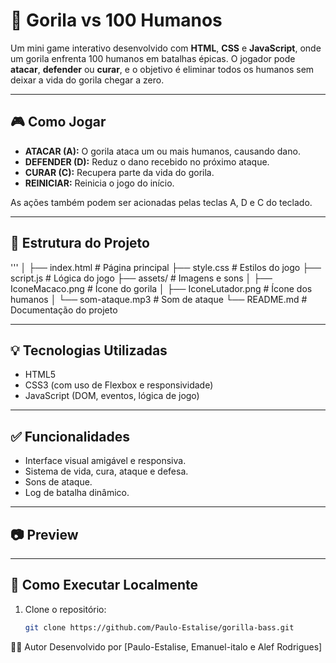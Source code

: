 # 🦍 Gorila vs 100 Humanos

Um mini game interativo desenvolvido com **HTML**, **CSS** e **JavaScript**, onde um gorila enfrenta 100 humanos em batalhas épicas. O jogador pode **atacar**, **defender** ou **curar**, e o objetivo é eliminar todos os humanos sem deixar a vida do gorila chegar a zero.

---

## 🎮 Como Jogar

- **ATACAR (A):** O gorila ataca um ou mais humanos, causando dano.
- **DEFENDER (D):** Reduz o dano recebido no próximo ataque.
- **CURAR (C):** Recupera parte da vida do gorila.
- **REINICIAR:** Reinicia o jogo do início.

As ações também podem ser acionadas pelas teclas A, D e C do teclado.

---

## 📁 Estrutura do Projeto

'''
│
├── index.html # Página principal
├── style.css # Estilos do jogo
├── script.js # Lógica do jogo
├── assets/ # Imagens e sons
│ ├── IconeMacaco.png # Ícone do gorila
│ ├── IconeLutador.png # Ícone dos humanos
│ └── som-ataque.mp3 # Som de ataque
└── README.md # Documentação do projeto


---

## 💡 Tecnologias Utilizadas

- HTML5
- CSS3 (com uso de Flexbox e responsividade)
- JavaScript (DOM, eventos, lógica de jogo)

---

## ✅ Funcionalidades

- Interface visual amigável e responsiva.
- Sistema de vida, cura, ataque e defesa.
- Sons de ataque.
- Log de batalha dinâmico.

---

## 📷 Preview



---

## 🚀 Como Executar Localmente

1. Clone o repositório:
   ```bash
   git clone https://github.com/Paulo-Estalise/gorilla-bass.git
🧑‍💻 Autor
Desenvolvido por [Paulo-Estalise, Emanuel-italo e Alef Rodrigues]
